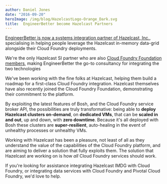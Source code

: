 ```yaml
---
author: Daniel Jones
date: "2016-09-20"
heroImage: /img/blog/HazelcastLogo-Orange_Dark.svg
title:  EngineerBetter become Hazelcast Partners
---
```


[EngineerBetter is now a systems integration partner of Hazelcast, Inc.](https://hazelcast.com/partners/systems-integrators/), specialising in helping people leverage the Hazelcast in-memory data-grid alongside their Cloud Foundry deployments.

We're the only Hazelcast SI partner who are also [Cloud Foundry Foundation members](https://www.cloudfoundry.org/membership/members/), making EngineerBetter the go-to consultancy for integrating the two technologies

<!--more-->

We've been working with the fine folks at Hazelcast, helping them build a roadmap for a first-class Cloud Foundry integration. Hazelcast themselves have also recently joined the Cloud Foundry Foundation, demonstrating their commitment to the platform.

By exploiting the latest features of Bosh, and the Cloud Foundry service broker API, the possibilities are truly transformative: being able to **deploy Hazelcast clusters on-demand**, on **dedicated VMs**, that can be **scaled in and out**, up and down, with **zero downtime**. Because it's all deployed with Bosh these clusters are **super-resilient**, auto-healing in the event of unhealthy processes or unhealthy VMs.

Working with Hazelcast has been a pleasure, not least of all as they understand the value of the capabilities of the Cloud Foundry platform, and are aiming to deliver a solution that fully exploits them. The solution that Hazelcast are working on is how _all_ Cloud Foundry services should work.

If you're looking for assistance integrating Hazelcast IMDG with Cloud Foundry, or integrating data services with Cloud Foundry and Pivotal Cloud Foundry, we'd love to help.